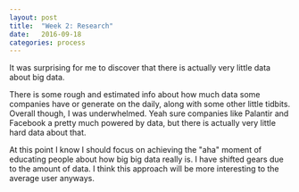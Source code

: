 ```yaml
---
layout: post
title:  "Week 2: Research"
date:   2016-09-18
categories: process
---
```


It was surprising for me to discover that there is actually very little data about big data. 

There is some rough and estimated info about how much data some companies have or generate on the daily, along with some other little tidbits. Overall though, I was underwhelmed. Yeah sure companies like Palantir and Facebook a pretty much powered by data, but there is actually very little hard data about that.

At this point I know I should focus on achieving the "aha" moment of educating people about how big big data really is. I have shifted gears due to the amount of data. I think this approach will be more interesting to the average user anyways. 


